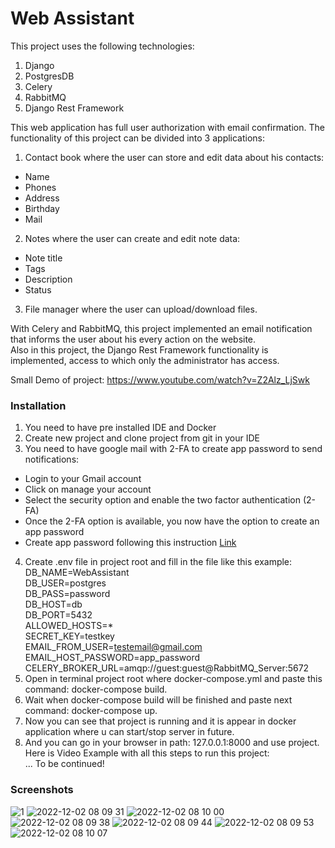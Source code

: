 # Web Assistant

This project uses the following technologies:
1. Django<br />
2. PostgresDB<br />
3. Celery<br />
4. RabbitMQ<br />
5. Django Rest Framework<br />


This web application has full user authorization with email confirmation. The functionality of this project can be divided into 3 applications:<br />
1. Contact book where the user can store and edit data about his contacts:
- Name<br />
- Phones<br />
- Address<br />
- Birthday<br />
- Mail<br />
2. Notes where the user can create and edit note data:
- Note title<br />
- Tags<br />
- Description<br />
- Status<br />
3. File manager where the user can upload/download files.

With Celery and RabbitMQ, this project implemented an email notification that informs the user about his every action on the website.<br />
Also in this project, the Django Rest Framework functionality is implemented, access to which only the administrator has access.

Small Demo of project: https://www.youtube.com/watch?v=Z2Alz_LjSwk

### Installation
1. You need to have pre installed IDE and Docker
2. Create new project and clone project from git in your IDE
3. You need to have google mail with 2-FA to create app password to send notifications:
  - Login to your Gmail account
  - Click on manage your account
  - Select the security option and enable the two factor authentication (2-FA)
  - Once the 2-FA option is available, you now have the option to create an app password
  - Create app password following this instruction [Link](https://support.google.com/mail/answer/185833?hl=en)
4. Create .env file in project root and fill in the file like this example:<br />
DB_NAME=WebAssistant<br />
DB_USER=postgres<br />
DB_PASS=password<br />
DB_HOST=db<br />
DB_PORT=5432<br />
ALLOWED_HOSTS=*<br />
SECRET_KEY=testkey<br />
EMAIL_FROM_USER=testemail@gmail.com<br />
EMAIL_HOST_PASSWORD=app_password<br />
CELERY_BROKER_URL=amqp://guest:guest@RabbitMQ_Server:5672<br />
5. Open in terminal project root where docker-compose.yml and paste this command: docker-compose build.
6. Wait when docker-compose build will be finished and paste next command: docker-compose up.
7. Now you can see that project is running and it is appear in docker application where u can start/stop server in future.
8. And you can go in your browser in path: 127.0.0.1:8000 and use project. <br />
Here is Video Example with all this steps to run this project: <br />
... To be continued!

### Screenshots
![1](https://user-images.githubusercontent.com/39094042/205227709-7db97604-b45d-4ff6-9420-83b9192e516f.jpg)
![2022-12-02 08 09 31](https://user-images.githubusercontent.com/39094042/205227723-82ddd7d0-984a-48d3-acbd-0391a0993891.jpg)
![2022-12-02 08 10 00](https://user-images.githubusercontent.com/39094042/205227784-526f8249-e1a0-411e-bd4e-4bc68dfc258e.jpg)
![2022-12-02 08 09 38](https://user-images.githubusercontent.com/39094042/205227741-8efa0d13-d102-4dc6-bd2a-3afd2e480ca3.jpg)
![2022-12-02 08 09 44](https://user-images.githubusercontent.com/39094042/205227759-ec0969a9-3628-4497-b333-6cee9392bcef.jpg)
![2022-12-02 08 09 53](https://user-images.githubusercontent.com/39094042/205227769-b6434c3d-9382-4a2e-a986-6f24594c1672.jpg)
![2022-12-02 08 10 07](https://user-images.githubusercontent.com/39094042/205227796-4b3c9580-4248-4d0c-9d04-a58b64a939b1.jpg)
